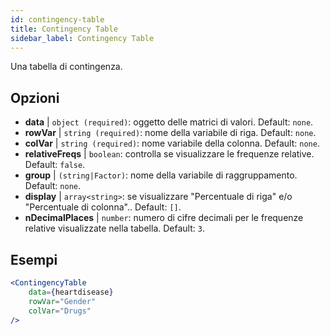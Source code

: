 ```yaml
---
id: contingency-table
title: Contingency Table
sidebar_label: Contingency Table
---
```


Una tabella di contingenza.

## Opzioni

* __data__ | `object (required)`: oggetto delle matrici di valori. Default: `none`.
* __rowVar__ | `string (required)`: nome della variabile di riga. Default: `none`.
* __colVar__ | `string (required)`: nome variabile della colonna. Default: `none`.
* __relativeFreqs__ | `boolean`: controlla se visualizzare le frequenze relative. Default: `false`.
* __group__ | `(string|Factor)`: nome della variabile di raggruppamento. Default: `none`.
* __display__ | `array<string>`: se visualizzare "Percentuale di riga" e/o "Percentuale di colonna".. Default: `[]`.
* __nDecimalPlaces__ | `number`: numero di cifre decimali per le frequenze relative visualizzate nella tabella. Default: `3`.


## Esempi

```jsx live
<ContingencyTable
    data={heartdisease} 
    rowVar="Gender"
    colVar="Drugs"
/>
```
